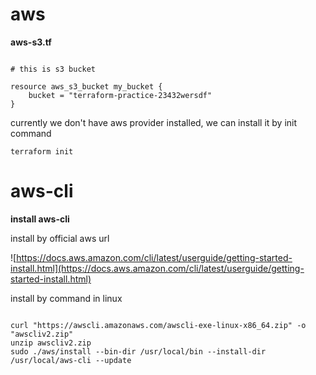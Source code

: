 # aws

**aws-s3.tf**
<pre><code>
# this is s3 bucket

resource aws_s3_bucket my_bucket {
    bucket = "terraform-practice-23432wersdf"
}
</code></pre>

currently we don't have aws provider installed, we can install it by init command
<pre><code>terraform init</code></pre>

# aws-cli

**install aws-cli**

install by official aws url

![https://docs.aws.amazon.com/cli/latest/userguide/getting-started-install.html](https://docs.aws.amazon.com/cli/latest/userguide/getting-started-install.html)

install by command in linux
<pre><code>
curl "https://awscli.amazonaws.com/awscli-exe-linux-x86_64.zip" -o "awscliv2.zip"
unzip awscliv2.zip
sudo ./aws/install --bin-dir /usr/local/bin --install-dir /usr/local/aws-cli --update
</code></pre>
